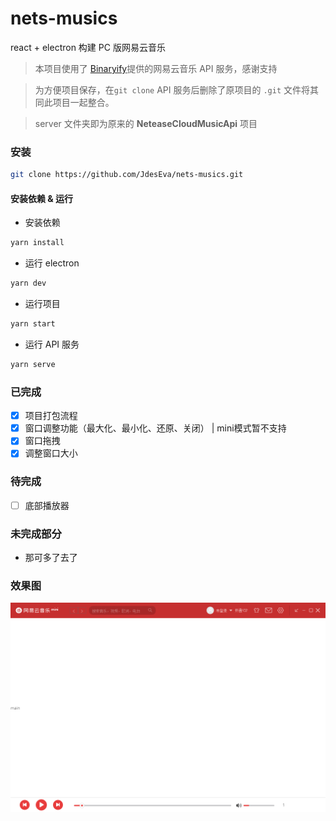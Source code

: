 # nets-musics

react + electron 构建 PC 版网易云音乐

> 本项目使用了 [Binaryify](https://github.com/Binaryify/NeteaseCloudMusicApi)提供的网易云音乐 API 服务，感谢支持

> 为方便项目保存，在`git clone` API 服务后删除了原项目的 `.git` 文件将其同此项目一起整合。

> server 文件夹即为原来的 **NeteaseCloudMusicApi** 项目

### 安装

```bash
git clone https://github.com/JdesEva/nets-musics.git
```

#### 安装依赖 & 运行

- 安装依赖

```bash
yarn install
```

- 运行 electron

```bash
yarn dev
```

- 运行项目

```bash
yarn start
```

- 运行 API 服务

```bash
yarn serve
```

### 已完成

- [x] 项目打包流程
- [x] 窗口调整功能（最大化、最小化、还原、关闭） | mini模式暂不支持
- [x] 窗口拖拽
- [x] 调整窗口大小

### 待完成

- [ ] 底部播放器

### 未完成部分

- 那可多了去了


### 效果图

![index](src/asserts/public/index.png)